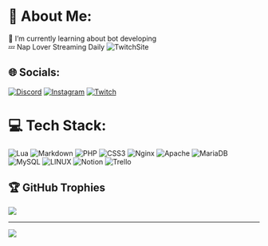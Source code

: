 # 💫 About Me:
🌱 I’m currently learning about bot developing<br>💤 Nap Lover
Streaming Daily
![TwitchSite](https://img.shields.io/twitch/status/Aerwix)

## 🌐 Socials:
[![Discord](https://img.shields.io/badge/Discord-%237289DA.svg?logo=discord&logoColor=white)](https://discord.io/AerwixProjects) [![Instagram](https://img.shields.io/badge/Instagram-%23E4405F.svg?logo=Instagram&logoColor=white)](https://instagram.com/Aerwix) [![Twitch](https://img.shields.io/badge/Twitch-%239146FF.svg?logo=Twitch&logoColor=white)](https://twitch.tv/Aerwix) 

# 💻 Tech Stack:
![Lua](https://img.shields.io/badge/lua-%232C2D72.svg?style=plastic&logo=lua&logoColor=white) ![Markdown](https://img.shields.io/badge/markdown-%23000000.svg?style=plastic&logo=markdown&logoColor=white) ![PHP](https://img.shields.io/badge/php-%23777BB4.svg?style=plastic&logo=php&logoColor=white) ![CSS3](https://img.shields.io/badge/css3-%231572B6.svg?style=plastic&logo=css3&logoColor=white) ![Nginx](https://img.shields.io/badge/nginx-%23009639.svg?style=plastic&logo=nginx&logoColor=white) ![Apache](https://img.shields.io/badge/apache-%23D42029.svg?style=plastic&logo=apache&logoColor=white) ![MariaDB](https://img.shields.io/badge/MariaDB-003545?style=plastic&logo=mariadb&logoColor=white) ![MySQL](https://img.shields.io/badge/mysql-%2300f.svg?style=plastic&logo=mysql&logoColor=white) ![LINUX](https://img.shields.io/badge/Linux-FCC624?style=plastic&logo=linux&logoColor=black) ![Notion](https://img.shields.io/badge/Notion-%23000000.svg?style=plastic&logo=notion&logoColor=white) ![Trello](https://img.shields.io/badge/Trello-%23026AA7.svg?style=plastic&logo=Trello&logoColor=white)

## 🏆 GitHub Trophies
![](https://github-profile-trophy.vercel.app/?username=Aerwix&theme=radical&no-frame=false&no-bg=true&margin-w=4)

---
[![](https://visitcount.itsvg.in/api?id=Aerwix&icon=0&color=11)](https://visitcount.itsvg.in)

<!-- Proudly created with GPRM ( https://gprm.itsvg.in ) -->
